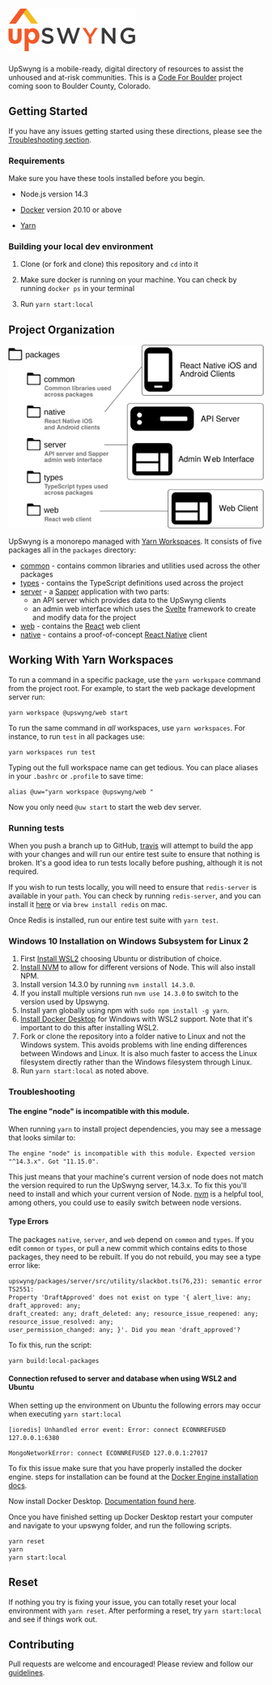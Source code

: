<h1><img src="./upswyng.svg" alt="UpSwyng" maxWidth="350px" /></h1>

UpSwyng is a mobile-ready, digital directory of resources to assist the unhoused and at-risk communities. This is a [Code For Boulder](https://www.codeforboulder.org) project coming soon to Boulder County, Colorado.

## Getting Started

If you have any issues getting started using these directions, please see the [Troubleshooting section](#Troubleshooting).

### Requirements

Make sure you have these tools installed before you begin.

- Node.js version 14.3

- [Docker](https://docs.docker.com/get-docker/) version 20.10 or above

- [Yarn](https://classic.yarnpkg.com/en/docs/install/#mac-stable)

### Building your local dev environment

1. Clone (or fork and clone) this repository and `cd` into it

2. Make sure docker is running on your machine. You can check by running `docker ps` in your terminal

3. Run `yarn start:local`

## Project Organization

![Project Organization Diagram](./upswyng-project-layout.svg)

UpSwyng is a monorepo managed with [Yarn Workspaces](https://classic.yarnpkg.com/en/docs/workspaces/). It consists of five
packages all in the `packages` directory:

- [common](https://github.com/CodeForBoulder/upswyng/tree/main/packages/common) - contains common libraries and utilities used across the other packages
- [types](https://github.com/CodeForBoulder/upswyng/tree/main/packages/types) - contains the TypeScript definitions used across the project
- [server](https://github.com/CodeForBoulder/upswyng/tree/main/packages/server) - a [Sapper](https://sapper.svelte.dev/) application with two parts:
  - an API server which provides data to the UpSwyng clients
  - an admin web interface which uses the [Svelte](https://svelte.dev/) framework to create and modify data for the project
- [web](https://github.com/CodeForBoulder/upswyng/tree/main/packages/web) - contains the [React](https://reactjs.org/) web client
- [native](https://github.com/CodeForBoulder/upswyng/tree/main/packages/native) - contains a proof-of-concept [React Native](https://facebook.github.io/react-native/) client

## Working With Yarn Workspaces

To run a command in a specific package, use the `yarn workspace` command from the project root.
For example, to start the web package development server run:

```console
yarn workspace @upswyng/web start
```

To run the same command in _all_ workspaces, use `yarn workspaces`. For instance, to run `test` in all packages use:

```console
yarn workspaces run test
```

Typing out the full workspace name can get tedious. You can place aliases in your `.bashrc` or `.profile` to save time:

```console
alias @uw="yarn workspace @upswyng/web "
```

Now you only need `@uw start` to start the web dev server.

### Running tests

When you push a branch up to GitHub, [travis](https://docs.travis-ci.com/) will attempt to build the app with your changes and will run our entire test suite to ensure that nothing is broken.
It's a good idea to run tests locally before pushing, although it is not required.

If you wish to run tests locally, you will need to ensure that `redis-server` is available in your `path`. You can check by running `redis-server`, and you can install it [here](https://redis.io/topics/quickstart) or via `brew install redis` on mac.

Once Redis is installed, run our entire test suite with `yarn test`.

### Windows 10 Installation on Windows Subsystem for Linux 2

1. First [Install WSL2](https://docs.microsoft.com/en-us/windows/wsl/install) choosing Ubuntu or distribution of choice.
2. [Install NVM](https://simplernerd.com/install-node-npm-wsl2/) to allow for different versions of Node.  This will also install NPM.
3. Install version 14.3.0 by running `nvm install 14.3.0`.
4. If you install multiple versions run `nvm use 14.3.0` to switch to the version used by Upswyng.
5. Install yarn globally using npm with `sudo npm install -g yarn`.
6. [Install Docker Desktop](https://docs.docker.com/desktop/windows/install/) for Windows with WSL2 support. Note that it's important to do this after installing WSL2.
7. Fork or clone the repository into a folder native to Linux and not the Windows system.  This avoids problems with line ending differences between Windows and Linux.  It is also much faster to access the Linux filesystem directly rather than the Windows filesystem through Linux.
8. Run `yarn start:local` as noted above.

### Troubleshooting

#### The engine "node" is incompatible with this module.

When running `yarn` to install project dependencies, you may see a message that looks similar to:

```
The engine "node" is incompatible with this module. Expected version "^14.3.x". Got "11.15.0".
```

This just means that your machine's current version of node does not match the version required to run the UpSwyng server, 14.3.x. To fix this you'll need to install and which your current version of Node. [nvm](https://itnext.io/nvm-the-easiest-way-to-switch-node-js-environments-on-your-machine-in-a-flash-17babb7d5f1b#d594) is a helpful tool, among others, you could use to easily switch between node versions.

#### Type Errors

The packages `native`, `server`, and `web` depend on `common` and `types`. If you edit
`common` or `types`, or pull a new commit which contains edits to those packages, they need to be rebuilt.
If you do not rebuild, you may see a type error like:

```
upswyng/packages/server/src/utility/slackbot.ts(76,23): semantic error TS2551:
Property 'DraftApproved' does not exist on type '{ alert_live: any; draft_approved: any;
draft_created: any; draft_deleted: any; resource_issue_reopened: any; resource_issue_resolved: any;
user_permission_changed: any; }'. Did you mean 'draft_approved'?
```

To fix this, run the script:

```console
yarn build:local-packages
```

#### Connection refused to server and database when using WSL2 and Ubuntu

When setting up the environment on Ubuntu the following errors may occur when executing `yarn start:local`

```
[ioredis] Unhandled error event: Error: connect ECONNREFUSED 127.0.0.1:6380
```

```
MongoNetworkError: connect ECONNREFUSED 127.0.0.1:27017
```

To fix this issue make sure that you have properly installed the docker engine. steps for installation can be found at the [Docker Engine installation docs](https://docs.docker.com/engine/install/ubuntu/).

Now install Docker Desktop. [Documentation found here](https://docs.docker.com/desktop/windows/wsl/).

Once you have finished setting up Docker Desktop restart your computer and navigate to your upswyng folder, and run the following scripts.

```
yarn reset
yarn
yarn start:local
```

## Reset

If nothing you try is fixing your issue, you can totally reset your local environment with `yarn reset`. After performing a reset, try `yarn start:local` and see if things work out.

## Contributing

Pull requests are welcome and encouraged! Please review and follow our [guidelines](CONTRIBUTING.md).
